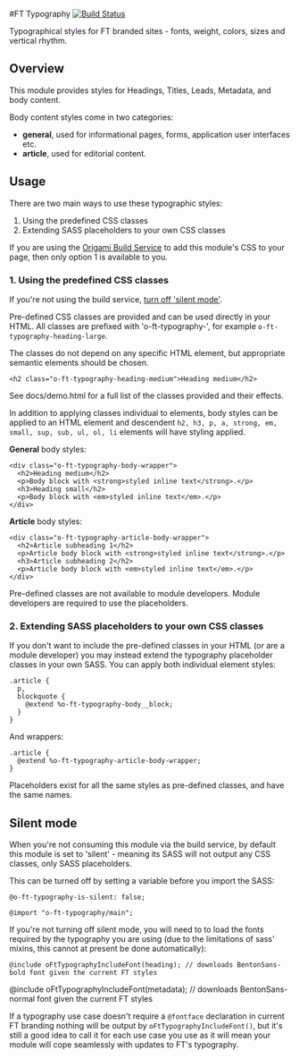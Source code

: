 #FT Typography [![Build Status](https://travis-ci.org/Financial-Times/o-ft-typography.png?branch=master)](https://travis-ci.org/Financial-Times/o-ft-typography)

Typographical styles for FT branded sites - fonts, weight, colors, sizes and vertical rhythm.

## Overview

This module provides styles for Headings, Titles, Leads, Metadata, and body content.

Body content styles come in two categories:

* **general**, used for informational pages, forms, application user interfaces etc.
* **article**, used for editorial content. 

## Usage

There are two main ways to use these typographic styles:

1. Using the predefined CSS classes
2. Extending SASS placeholders to your own CSS classes

If you are using the [Origami Build Service](http://financial-times.github.io/ft-origami/docs/developer-guide/build-service/) to add this module's CSS to your page, then only option 1 is available to you.

### 1. Using the predefined CSS classes

If you're not using the build service, [turn off 'silent mode'](#silentmode).

Pre-defined CSS classes are provided and can be used directly in your HTML. All classes are prefixed with 'o-ft-typography-', for example `o-ft-typography-heading-large`.

The classes do not depend on any specific HTML element, but appropriate semantic elements should be chosen.

    <h2 class="o-ft-typography-heading-medium">Heading medium</h2>

See docs/demo.html for a full list of the classes provided and their effects. 

In addition to applying classes individual to elements, body styles can be applied to an HTML element and descendent `h2, h3, p, a, strong, em, small, sup, sub, ul, ol, li` elements will have styling applied.

**General** body styles:

    <div class="o-ft-typography-body-wrapper">
      <h2>Heading medium</h2>
      <p>Body block with <strong>styled inline text</strong>.</p>
      <h3>Heading small</h2>
      <p>Body block with <em>styled inline text</em>.</p>
    </div>
    
**Article** body styles:

    <div class="o-ft-typography-article-body-wrapper">
      <h2>Article subheading 1</h2>
      <p>Article body block with <strong>styled inline text</strong>.</p>
      <h3>Article subheading 2</h2>
      <p>Article body block with <em>styled inline text</em>.</p>
    </div>

Pre-defined classes are not available to module developers. Module developers are required to use the placeholders.

### 2. Extending SASS placeholders to your own CSS classes

If you don't want to include the pre-defined classes in your HTML (or are a module developer) you may instead extend the typography placeholder classes in your own SASS.  You can apply both individual element styles:

    .article {
      p,
      blockquote {
        @extend %o-ft-typography-body__block;           
      }
    }

And wrappers:

    .article {
      @extend %o-ft-typography-article-body-wrapper;
    }

Placeholders exist for all the same styles as pre-defined classes, and have the same names.


## Silent mode<a name="silentmode"></a>

When you're not consuming this module via the build service, by default this module is set to 'silent' - meaning its SASS will not output any CSS classes, only SASS placeholders.

This can be turned off by setting a variable before you import the SASS:

    @o-ft-typography-is-silent: false;
    
    @import "o-ft-typography/main";

If you're not turning off silent mode, you will need to to load the fonts required by the typography you are using (due to the limitations of sass' mixins, this cannot at present be done automatically):

	@include oFtTypographyIncludeFont(heading); // downloads BentonSans-bold font given the current FT styles
  @include oFtTypographyIncludeFont(metadata); // downloads BentonSans-normal font given the current FT styles

If a typography use case doesn't require a `@fontface` declaration in current FT branding nothing will be output by `oFtTypographyIncludeFont()`, but it's still a good idea to call it for each use case you use as it will mean your module will cope seamlessly with updates to FT's typography.
